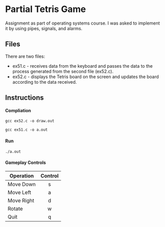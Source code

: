# Partial Tetris Game
Assignment as part of operating systems course. I was asked to implement it by using pipes, signals, and alarms.

## Files
There are two files: 
* ex51.c - receives data from the keyboard and passes the data to the process generated from the second file (ex52.c). 
* ex52.c - displays the Tetris board on the screen and updates the board according to the data received.

## Instructions
#### Compliation
```
gcc ex52.c -o draw.out
```
```
gcc ex51.c -o a.out
```
#### Run
```
./a.out
```
#### Gameplay Controls
| Operation     | Control  |
| ------------- |:--------:|
| Move Down     | s        |
| Move Left     | a        |
| Move Right    | d        |
| Rotate        | w        | 
| Quit          | q        |
